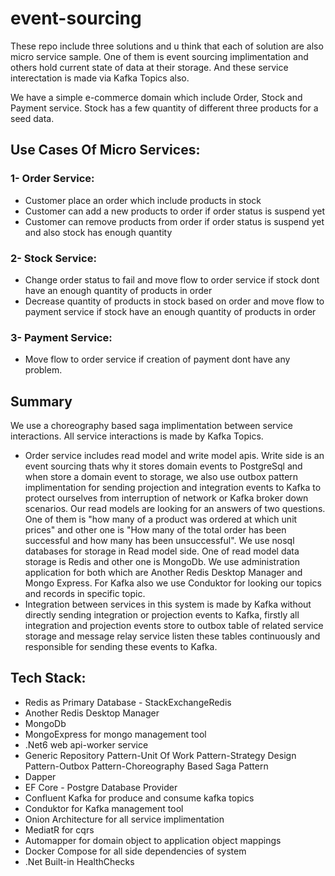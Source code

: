 # event-sourcing
These repo include three solutions and u think that each of solution are also micro service sample. One of them is event sourcing implimentation and others hold current state of data at their storage.  And these service interectation is made via Kafka Topics also. 

We have a simple e-commerce domain which include Order, Stock and Payment service. 
Stock has a few quantity of different three products for a seed data. 
## Use Cases Of Micro Services: 

### 1- Order Service:
   * Customer place an order which include products in stock
   * Customer can add a new products to order if order status is suspend yet
   * Customer can remove products from order if order status is suspend yet and also stock has enough quantity
 
### 2- Stock Service:
   * Change order status to fail and move flow to order service if stock dont have an enough quantity of products in order
   * Decrease quantity of products in stock based on order and move flow to payment service if stock have an enough quantity of products in order  

### 3- Payment Service:
   * Move flow to order service if creation of payment dont have any problem.

## Summary
We use a choreography based saga implimentation between service interactions. All service interactions is made by Kafka Topics. 
* Order service includes read model and write model apis. Write side is an event sourcing thats why it stores domain events to PostgreSql and when store a domain event to storage, we also use outbox pattern implimentation for sending projection and integration events to Kafka to protect ourselves from interruption of network or Kafka broker down scenarios.
Our read models are looking for an answers of two questions. 
One of them is "how many of a product was ordered at which unit prices" and other one is "How many of the total order has been successful and how many has been unsuccessful".
We use nosql databases for storage in Read model side. One of read model data storage is Redis and other one is MongoDb.
We use administration application for both which are Another Redis Desktop Manager and Mongo Express.
For Kafka also we use Conduktor for looking our topics and records in specific topic.
* Integration between services in this system is made by Kafka without directly sending integration or projection events to Kafka, firstly all integration and projection events store to outbox table of related service storage and message relay service listen these tables continuously and responsible for sending these events to Kafka.

## Tech Stack:
* Redis as Primary Database - StackExchangeRedis
* Another Redis Desktop Manager
* MongoDb
* MongoExpress for mongo management tool
* .Net6 web api-worker service
* Generic Repository Pattern-Unit Of Work Pattern-Strategy Design Pattern-Outbox Pattern-Choreography Based Saga Pattern
* Dapper
* EF Core - Postgre Database Provider
* Confluent Kafka for produce and consume kafka topics
* Conduktor for Kafka management tool 
* Onion Architecture for all service implimentation
* MediatR for cqrs 
* Automapper for domain object to application object mappings
* Docker Compose for all side dependencies of system 
* .Net Built-in HealthChecks
